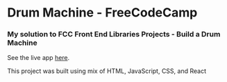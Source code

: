 # Drum Machine - FreeCodeCamp

### My solution to FCC Front End Libraries Projects - Build a Drum Machine

See the live app [here](https://mikewomack.io/FCC-drum-machine).

This project was built using mix of HTML, JavaScript, CSS, and React
